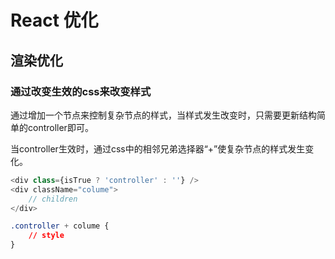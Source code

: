# React 优化

## 渲染优化

### 通过改变生效的css来改变样式

通过增加一个节点来控制复杂节点的样式，当样式发生改变时，只需要更新结构简单的controller即可。

当controller生效时，通过css中的相邻兄弟选择器“+”使复杂节点的样式发生变化。

```js
<div class={isTrue ? 'controller' : ''} />
<div className="colume">
    // children
</div>
```

```css
.controller + colume {
    // style
}
```
